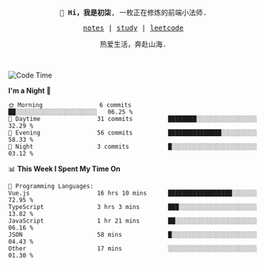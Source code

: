 <p align="center">
  <samp>
    <span><strong>👋 Hi，我是初柒</strong>,</span>
    <span>一枚正在修炼的前端小法师.</span>
  </samp>
</p>

<p align="center">
  <samp>
    <a href="https://www.wolai.com/dec-seven/wyPFvMTwAcD9muc6RMfThB">notes</a> |
    <a href="https://github.com/dec-seven/fe-study">study</a> |
    <a href="https://leetcode.cn/u/dec-seven/">leetcode</a>
  </samp>
</p>
<p align="center">
  <samp>
    <span>热爱生活，奔赴山海.</span>
  </samp>
</p>
<br>

<!--START_SECTION:waka-->
![Code Time](http://img.shields.io/badge/Code%20Time-862%20hrs%2034%20mins-blue)

**I'm a Night 🦉** 

```text
🌞 Morning                6 commits           ██░░░░░░░░░░░░░░░░░░░░░░░   06.25 % 
🌆 Daytime                31 commits          ████████░░░░░░░░░░░░░░░░░   32.29 % 
🌃 Evening                56 commits          ███████████████░░░░░░░░░░   58.33 % 
🌙 Night                  3 commits           █░░░░░░░░░░░░░░░░░░░░░░░░   03.12 % 
```


📊 **This Week I Spent My Time On** 

```text
💬 Programming Languages: 
Vue.js                   16 hrs 10 mins      ██████████████████░░░░░░░   72.95 % 
TypeScript               3 hrs 3 mins        ███░░░░░░░░░░░░░░░░░░░░░░   13.82 % 
JavaScript               1 hr 21 mins        ██░░░░░░░░░░░░░░░░░░░░░░░   06.16 % 
JSON                     58 mins             █░░░░░░░░░░░░░░░░░░░░░░░░   04.43 % 
Other                    17 mins             ░░░░░░░░░░░░░░░░░░░░░░░░░   01.30 % 
```


<!--END_SECTION:waka-->

